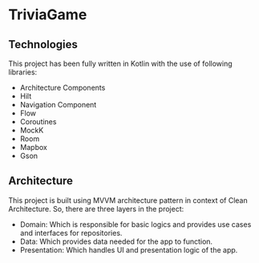# TriviaGame

## Technologies
This project has been fully written in Kotlin with the use of following libraries:
- Architecture Components
- Hilt
- Navigation Component
- Flow
- Coroutines
- MockK
- Room
- Mapbox
- Gson

## Architecture
This project is built using MVVM architecture pattern in context of Clean Architecture. So, there are three layers in the project:
- Domain: Which is responsible for basic logics and provides use cases and interfaces for repositories.
- Data: Which provides data needed for the app to function.
- Presentation: Which handles UI and presentation logic of the app.

